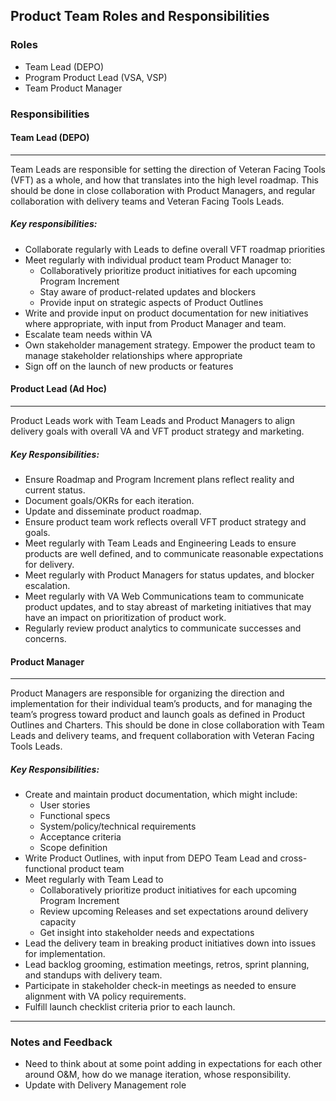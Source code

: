 ## Product Team Roles and Responsibilities

### Roles 
- Team Lead (DEPO)
- Program Product Lead (VSA, VSP)
- Team Product Manager  

### Responsibilities

####  Team Lead (DEPO)

---

Team Leads are responsible for setting the direction of Veteran Facing Tools (VFT) as a whole, and how that translates into the high level roadmap. This should be done in close collaboration with Product Managers, and regular collaboration with delivery teams and Veteran Facing Tools Leads.

##### Key responsibilities:

- Collaborate regularly with Leads to define overall VFT roadmap priorities
- Meet regularly with individual product team Product Manager to:
  - Collaboratively prioritize product initiatives for each upcoming Program Increment
  - Stay aware of product-related updates and blockers
  - Provide input on strategic aspects of Product Outlines
- Write and provide input on product documentation for new initiatives where appropriate, with input from Product Manager and team.
- Escalate team needs within VA
- Own stakeholder management strategy. Empower the product team to manage stakeholder relationships where appropriate
- Sign off on the launch of new products or features
 
#### Product Lead (Ad Hoc)
---
Product Leads work with Team Leads and Product Managers to align delivery goals with overall VA and VFT product strategy and marketing.

##### Key Responsibilities:

- Ensure Roadmap and Program Increment plans reflect reality and current status.
- Document goals/OKRs for each iteration.
- Update and disseminate product roadmap.
- Ensure product team work reflects overall VFT product strategy and goals.
- Meet regularly with Team Leads and Engineering Leads to ensure products are well defined, and to communicate reasonable expectations for delivery.
- Meet regularly with Product Managers for status updates, and blocker escalation.
- Meet regularly with VA Web Communications team to communicate product updates, and to stay abreast of marketing initiatives that may have an impact on prioritization of product work.
- Regularly review product analytics to communicate successes and concerns.

#### Product Manager  
---
Product Managers are responsible for organizing the direction and implementation for their individual team’s products, and for managing the team’s progress toward product and launch goals as defined in Product Outlines and Charters. This should be done in close collaboration with Team Leads and delivery teams, and frequent collaboration with Veteran Facing Tools Leads.

##### Key Responsibilities:

- Create and maintain product documentation, which might include:
  - User stories
  - Functional specs
  - System/policy/technical requirements
  - Acceptance criteria
  - Scope definition
- Write Product Outlines, with input from DEPO Team Lead and cross-functional product team
- Meet regularly with Team Lead to
  - Collaboratively prioritize product initiatives for each upcoming Program Increment
  - Review upcoming Releases and set expectations around delivery capacity
  - Get insight into stakeholder needs and expectations
- Lead the delivery team in breaking product initiatives down into issues for implementation.
- Lead backlog grooming, estimation meetings, retros, sprint planning, and standups with delivery team.
- Participate in stakeholder check-in meetings as needed to ensure alignment with VA policy requirements.
- Fulfill launch checklist criteria prior to each launch.

---

### Notes and Feedback

- Need to think about at some point adding in expectations for each other around O&M, how do we manage iteration, whose responsibility.
- Update with Delivery Management role
